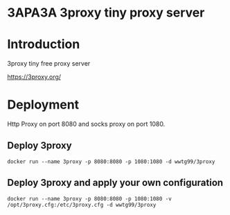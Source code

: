3APA3A 3proxy tiny proxy server
===============================

# Introduction

3proxy tiny free proxy server

<https://3proxy.org/>

# Deployment

Http Proxy on port 8080 and socks proxy on port 1080.

## Deploy 3proxy
```
docker run --name 3proxy -p 8080:8080 -p 1080:1080 -d wwtg99/3proxy
```

## Deploy 3proxy and apply your own configuration
```
docker run --name 3proxy -p 8080:8080 -p 1080:1080 -v /opt/3proxy.cfg:/etc/3proxy.cfg -d wwtg99/3proxy
```
